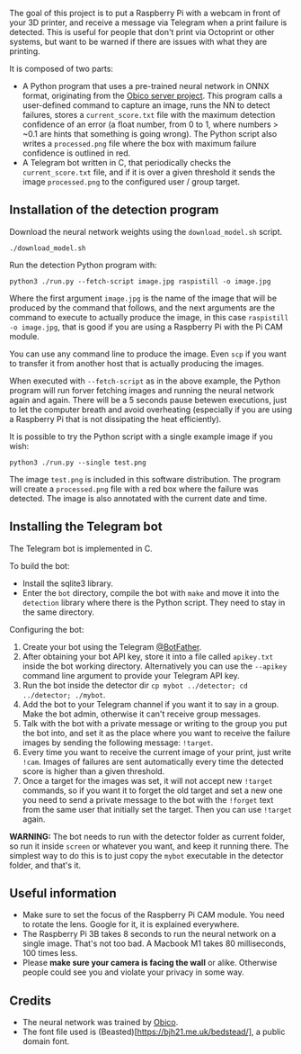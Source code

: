 The goal of this project is to put a Raspberry Pi with a webcam in front of your 3D printer, and receive a message via Telegram when a print failure is detected. This is useful for people that don't print via Octoprint or other systems, but want to be warned if there are issues with what they are printing.

It is composed of two parts:
* A Python program that uses a pre-trained neural network in ONNX format, originating from the [Obico server project](https://github.com/TheSpaghettiDetective/obico-server/tree/release/ml_api/model). This program calls a user-defined command to capture an image, runs the NN to detect failures, stores a `current_score.txt` file with the maximum detection confidence of an error (a float number, from 0 to 1, where numbers > ~0.1 are hints that something is going wrong). The Python script also writes a `processed.png` file where the box with maximum failure confidence is outlined in red.
* A Telegram bot written in C, that periodically checks the `current_score.txt` file, and if it is over a given threshold it sends the image `processed.png` to the configured user / group target.

## Installation of the detection program

Download the neural network weights using the `download_model.sh` script.

    ./download_model.sh

Run the detection Python program with:

    python3 ./run.py --fetch-script image.jpg raspistill -o image.jpg

Where the first argument `image.jpg` is the name of the image that will be produced by the command that follows, and the next arguments are the command to execute to actually produce the image, in this case `raspistill -o image.jpg`, that is good if you are using a Raspberry Pi with the Pi CAM module.

You can use any command line to produce the image. Even `scp` if you want to transfer it from another host that is actually producing the images.

When executed with `--fetch-script` as in the above example, the Python program will run forver fetching images and running the neural network again and again. There will be a 5 seconds pause betewen executions, just to let the computer breath and avoid overheating (especially if you are using a Raspberry Pi that is not dissipating the heat efficiently).

It is possible to try the Python script with a single example image if you wish:

    python3 ./run.py --single test.png

The image `test.png` is included in this software distribution.
The program will create a `processed.png` file with a red box where the failure was detected. The image is also annotated with the current date and time.

## Installing the Telegram bot

The Telegram bot is implemented in C.

To build the bot:

* Install the sqlite3 library.
* Enter the `bot` directory, compile the bot with `make` and move it into the `detection` library where there is the Python script. They need to stay in the same directory.

Configuring the bot:

1. Create your bot using the Telegram [@BotFather](https://t.me/botfather).
2. After obtaining your bot API key, store it into a file called `apikey.txt` inside the bot working directory. Alternatively you can use the `--apikey` command line argument to provide your Telegram API key.
4. Run the bot inside the detector dir `cp mybot ../detector; cd ../detector; ./mybot`.
5. Add the bot to your Telegram channel if you want it to say in a group. Make the bot admin, otherwise it can't receive group messages.
6. Talk with the bot with a private message or writing to the group you put the bot into, and set it as the place where you want to receive the failure images by sending the following message: `!target`.
7. Every time you want to receive the current image of your print, just write `!cam`. Images of failures are sent automatically every time the detected score is higher than a given threshold.
8. Once a target for the images was set, it will not accept new `!target` commands, so if you want it to forget the old target and set a new one you need to send a private message to the bot with the `!forget` text from the same user that initially set the target. Then you can use `!target` again.

**WARNING:** The bot needs to run with the detector folder as current folder, so run it inside `screen` or whatever you want, and keep it running there. The simplest way to do this is to just copy the `mybot` executable in the detector folder, and that's it.

## Useful information

* Make sure to set the focus of the Raspberry Pi CAM module. You need to rotate the lens. Google for it, it is explained everywhere.
* The Raspberry Pi 3B takes 8 seconds to run the neural network on a single image. That's not too bad. A Macbook M1 takes 80 milliseconds, 100 times less.
* Please **make sure your camera is facing the wall** or alike. Otherwise people could see you and violate your privacy in some way.

## Credits

* The neural network was trained by [Obico](https://github.com/TheSpaghettiDetective/obico-server/).
* The font file used is (Beasted)[https://bjh21.me.uk/bedstead/], a public domain font.
